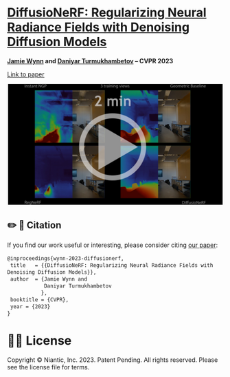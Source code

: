 # [DiffusioNeRF: Regularizing Neural Radiance Fields with Denoising Diffusion Models](https://arxiv.org/abs/2302.12231)

**[Jamie Wynn](https://scholar.google.com/citations?user=ASP-uu4AAAAJ&hl=en&oi=ao) and [Daniyar Turmukhambetov](https://scholar.google.com/citations?user=ELFm0CgAAAAJ&hl=en&oi=ao) – CVPR 2023**


[Link to paper](https://arxiv.org/abs/2302.12231)  


<p align="center">
  <a
href="https://youtu.be/zyRbeBbM-mw">
  <img src="assets/video_thumbnail.png" alt="2 minute video" width="500">
  </a>
</p>



## ✏️ 📄 Citation

If you find our work useful or interesting, please consider citing [our paper](https://arxiv.org/abs/2302.12231):

```
@inproceedings{wynn-2023-diffusionerf,
 title   = {{DiffusioNeRF: Regularizing Neural Radiance Fields with Denoising Diffusion Models}},
 author  = {Jamie Wynn and
            Daniyar Turmukhambetov
           },
 booktitle = {CVPR},
 year = {2023}
}
```


# 👩‍⚖️ License
Copyright © Niantic, Inc. 2023. Patent Pending. All rights reserved. Please see the license file for terms.

